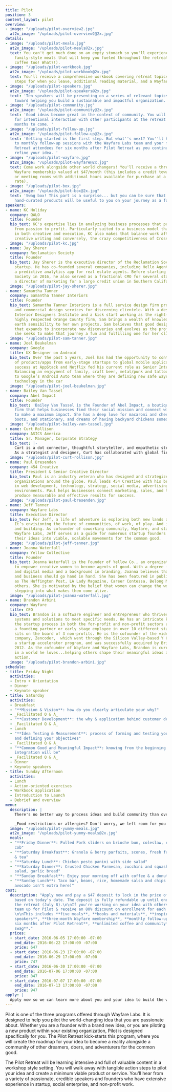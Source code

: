 ```yaml
---
title: Pilot
position: 3
content_layout: pilot
overview:
- image: "/uploads/pilot-overview2.jpg"
  at2x_image: "/uploads/pilot-overview2@2x.jpg"
details:
- image: "/uploads/pilot-meals.jpg"
  at2x_image: "/uploads/pilot-meals@2x.jpg"
  text: You can't get much done on an empty stomach so you'll experience five, organic,
    family-style meals that will keep you fueled throughout the retreat (and unlimited
    coffee too! What?!).
- image: "/uploads/pilot-workbook.jpg"
  at2x_image: "/uploads/pilot-workbook@2x.jpg"
  text: You'll receive a comprehensive workbook covering retreat topics and action
    steps for when you leave, additional reading material, and a Wayfare journal.
- image: "/uploads/pilot-speakers.jpg"
  at2x_image: "/uploads/pilot-speakers@2x.jpg"
  text: 'Ten speakers will be presenting on a series of relevant topics, all geared
    toward helping you build a sustainable and impactful organization.  '
- image: "/uploads/pilot-community.jpg"
  at2x_image: "/uploads/pilot-community@2x.jpg"
  text: 'Good ideas become great in the context of community. You will have opportunities
    for intentional interaction with other participants at the retreat and in the
    months to come. '
- image: "/uploads/pilot-follow-up.jpg"
  at2x_image: "/uploads/pilot-follow-up@2x.jpg"
  text: 'Getting started is the first step. But what''s next? You''ll have access
    to monthly follow-up sessions with the Wayfare Labs team and your fellow Pilot
    Retreat attendees for six months after Pilot Retreat as you continue to test and
    refine your idea. '
- image: "/uploads/pilot-wayfare.jpg"
  at2x_image: "/uploads/pilot-wayfare@2x.jpg"
  text: Come work alongside other world changers! You'll receive a three-month FREE
    Wayfare membership valued at $47/month (this includes a credit towards coworking
    or meeting rooms with additional hours available for purchase at a discounted
    rate).
- image: "/uploads/pilot-box.jpg"
  at2x_image: "/uploads/pilot-box@2x.jpg"
  text: 'Swag box! This part is a surprise... but you can be sure that these fun,
    hand-curated products will be useful to you on your journey as a founder. '
speakers:
- name: KC Holiday
  company: QALO
  title: Founder
  bio_text: KC's expertise lies in analyzing business processes that propel a company
    from passion to profit. Particularly suited to a business model that finds balance
    in both creative and execution, KC also makes that balance work after hours, enjoying
    creative writing and conversely, the crazy competitiveness of Crossfit.
  image: "/uploads/pilot-kc.jpg"
- name: Jay Sherer
  company: Reclamation Society
  title: Founder
  bio_text: Jay Sherer is the executive director of the Reclamation Society, a nonprofit
    startup. He has co-founded several companies, including Hello Agent, which produced
    a predictive analytics app for real estate agents. Before starting the Reclamation
    Society in 2016, he also served as a fractional CMO for several startups and as
    a director of marketing for a large credit union in Southern California.
  image: "/uploads/pilot-jay-sherer.jpg"
- name: Samantha Tanner
  company: Samantha Tanner Interiors
  title: Founder
  bio_text: Samantha Tanner Interiors is a full service design firm providing residential
    and commercial design services for discerning clientele. With a design degree from
    Interior Designers Institute and a kick start working as the right-hand designer at a
    highly respected Orange County firm, Sam brings a wealth of knowledge and a down to
    earth sensibility to her own projects. Sam believes that good design is a process---one
    that expands to incorporate new discoveries and evolves as the project takes root---and
    she seeks to make that journey a fun and fulfilling one for her clients.
  image: "/uploads/pilot-sam-tanner.jpg"
- name: Joel Beukelman
  company: Google
  title: UX Designer on Android
  bio_text: Over the past 5 years, Joel has had the opportunity to contribute to variety
    of products/apps from early-stage startups to global mobile applications. Joel’s
    success at AppStack and Netflix fed his current role as Senior Interaction Designer.
    Balancing an enjoyment of family, craft beer, metal/punk and tattoos, he’s committed
    to Google’s Android Auto team where they are defining new safe ways to experience
    technology in the car
  image: "/uploads/pilot-joel-beukelman.jpg"
- name: Bailey Van Tassel
  company: Abel Impact
  title: Founder
  bio_text: 'Bailey Van Tassel is the Founder of Abel Impact, a boutique consulting
    firm that helps businesses find their social mission and connect with charities
    to make a maximum impact. She has a deep love for macaroni and cheese, cowboy
    boots, and stationary, and dreams of having backyard chickens someday. '
  image: "/uploads/pilot-bailey-van-tassel.jpg"
- name: Curt Rollison
  company: ASICS America
  title: Sr. Manager, Corporate Strategy
  bio_text: |-
    Curt is a dot connector, thoughtful storyteller, and empathetic strategist who's passionate about helping brands find product market fit and tell a compelling story.
    As a strategist and designer, Curt has collaborated with global firms like Nike, Target, Citrix, and Sony to unearth consumer needs and design innovative business solutions. He's currently the head of strategy for Asics, where he's helping the footwear brand to redefine itself amidst a rapidly changing retail landscape. Curt holds a B.S. in Management Science from UC San Diego, and an MBA in Design Strategy from the California College of the Arts in San Francisco.
  image: "/uploads/pilot-curt-rollison.jpg"
- name: Paul Bresenden
  company: 454 Creative
  title: President & Senior Creative Director
  bio_text: Paul is an industry veteran who has designed and strategized for leading
    organizations around the globe. Paul leads 454 Creative with his broad expertise
    in web development, technology, strategy, social media, advertising, and production
    environments. Paul helps businesses connect marketing, sales, and technology to
    produce measurable and effective results for success.
  image: "/uploads/pilot-paul-bresenden.jpg"
- name: Jeff Tanner
  company: Wayfare Labs
  title: Executive Director
  bio_text: For Jeff, a life of adventure is exploring both new lands and new ideas.
    It’s envisioning the future of communities, of work, of play. And it’s about starting
    and building. As cofounder of coworking community, Wayfare, and startup incubator,
    Wayfare Labs, Jeff serves as a guide for numerous startup founders who are launching
    their ideas into viable, scalable movements for the common good.
  image: "/uploads/pilot-jeff-tanner.jpg"
- name: Joanna Waterfall
  company: Yellow Collective
  title: Founder
  bio_text: Joanna Waterfall is the Founder of Yellow Co., an organization that exists
    to empower creative women to become agents of good. With a degree in graphic design
    and digital media and a background in branding, Joanna believes that creativity
    and business should go hand in hand. She has been featured in publications such
    as The Huffington Post, LA Lady Magazine, Career Contessa, Belong Magazine and
    others. She is motivated by the belief that women can change the world through
    stepping into what makes them come alive.
  image: "/uploads/pilot-joanna-waterfall.jpg"
- name: Brandon Arbini
  company: Wayfare
  title: CEO
  bio_text: Brandon is a software engineer and entrepreneur who thrives on developing
    systems and solutions to meet specific needs. He has an intricate knowledge of
    the startup process in both the for-profit and non-profit sectors and has been
    a founding partner or early stage employee in over 10 different startups and currently
    sits on the board of 3 non-profits. He is the cofounder of the video transcoding
    company, Zencoder,  which went through the Silicon Valley-based Y Combinator,
    a startup accelerator program, and was successfully acquired by Brightcove in
    2012. As the cofounder of Wayfare and Wayfare Labs, Brandon is currently immersed
    in a world he loves...helping others shape their meaningful ideas and take purposeful
    action.
  image: "/uploads/pilot-brandon-arbini.jpg"
schedule:
- title: Friday Night
  activities:
  - Intro + Orientation
  - Dinner
  - Keynote speaker
- title: Saturday
  activities:
  - Breakfast
  - "**Mission & Vision**: how do you clearly articulate your why?"
  - _Facilitated Q & A_
  - "**Customer Development**: the why & application behind customer development"
  - _Facilitated Q & A_
  - Lunch
  - "**Idea Testing & Measurement**: process of forming and testing your hypothesis
    and defining your objectives"
  - _Facilitated Q & A_
  - "**Common Good and Meaningful Impact**: knowing from the beginning what your social
    integration will be"
  - _Facilitated Q & A_
  - Dinner
  - Keynote speakers
- title: Sunday Afternoon
  activities:
  - Lunch
  - Action-oriented exercises
  - Workbook application
  - Introduction to Launch
  - Debrief and overview
menu:
  description: |
    There's no better way to process ideas and build community than over good food. Pilot Retreat will be catered by Meat & Vegetables Trading Co. (MVTC), a give-back catering service founded by Jennifer Saunders, who piloted and launched her organization through Wayfare Labs. For every meal catered, MVTC serves one meal to families experiencing transitional homelessness. MVTC serves nostalgic comfort foods made with organic ingredients. Below is the hand-selected menu for Pilot Retreat!

    _Food restrictions or allergies? Don't worry, we left room for you to include those on your application so we can be sure to cater your meals accordingly!_
  image: "/uploads/pilot-yummy-meals.jpg"
  at2x_image: "/uploads/pilot-yummy-meals@2x.jpg"
  meals:
  - "**Friday Dinner**: Pulled Pork sliders on brioche bun, coleslaw, corn on the
    cob"
  - "**Saturday Breakfast**: Granola & berry parfaits, scones, fresh fruit, drip coffee
    & tea"
  - "**Saturday Lunch**: Chicken pesto panini with side salad"
  - "**Saturday Dinner**: Crusted Chicken Parmesan, zucchini and squash side, caesar
    salad, garlic bread"
  - "**Sunday Breakfast**: Enjoy your morning off with coffee & a donut at Sidecar!"
  - "**Sunday Lunch**: Taco bar, beans, rice, homemade salsa and chips (don't worry,
    avocado isn't extra here)"
cost:
  description: "Apply now and pay a $47 deposit to lock in the price of the program
    based on today's date. The deposit is fully refundable up until one week before
    the retreat (July 8).\n\nIf you're working on your idea with others, sign your
    team up for Pilot & receive an 80% discount on enrollment for each added member.
    \n\nThis includes **five meals**, **books and materials**, **inspiring and credible
    speakers**, **three-month Wayfare membership**, **monthly follow-up sessions for
    six months after Pilot Retreat**, **unlimited coffee and community**, and **cool
    swag**."
  prices:
  - start_date: 2016-06-05 17:00:00 -07:00
    end_date: 2016-06-22 17:00:00 -07:00
    price: 647
  - start_date: 2016-06-23 17:00:00 -07:00
    end_date: 2016-06-29 17:00:00 -07:00
    price: 747
  - start_date: 2016-06-30 17:00:00 -07:00
    end_date: 2016-07-06 17:00:00 -07:00
    price: 847
  - start_date: 2016-07-07 17:00:00 -07:00
    end_date: 2016-07-13 17:00:00 -07:00
    price: 947
apply: |
  Apply now so we can learn more about you and your idea to build the world's best future!
---
```


Pilot is one of the three programs offered through Wayfare Labs. It is designed to help you pilot the world-changing idea that you are passionate about. Whether you are a founder with a brand new idea, or you are piloting a new product within your existing organization, Pilot is designed specifically for you. The Pilot Retreat kick-starts this program, where you will create the roadmap for your idea to become a reality alongside a community of other dreamers, doers, and adventurers for the common good.

The Pilot Retreat will be learning intensive and full of valuable content in a workshop style setting. You will walk away with tangible action steps to pilot your idea and create a minimum viable product or service. You'll hear from a variety of passionate, credible speakers and founders who have extensive experience in startup, social enterprise, and non-profit work.
